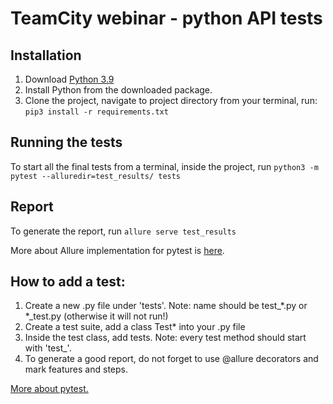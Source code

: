 # TeamCity webinar - python API tests

## Installation

1. Download [Python 3.9](https://www.python.org/downloads/)
2. Install Python from the downloaded package.
3. Clone the project, navigate to project directory from your terminal, run:
```pip3 install -r requirements.txt```

## Running the tests
To start all the final tests from a terminal, inside the project, run ```python3 -m pytest --alluredir=test_results/ tests```

## Report
To generate the report, run ```allure serve test_results```

More about Allure implementation for pytest is [here](https://docs.qameta.io/allure/#_pytest).


## How to add a test:
1. Create a new .py file under 'tests'. Note: name should be test_*.py or *_test.py (otherwise it will not run!)
2. Create a test suite, add a class Test* into your .py file
3. Inside the test class, add tests. Note: every test method should start with 'test_'.
4. To generate a good report, do not forget to use @allure decorators and mark features and steps.

[More about pytest.](https://docs.pytest.org/en/latest/getting-started.html#create-your-first-test)


